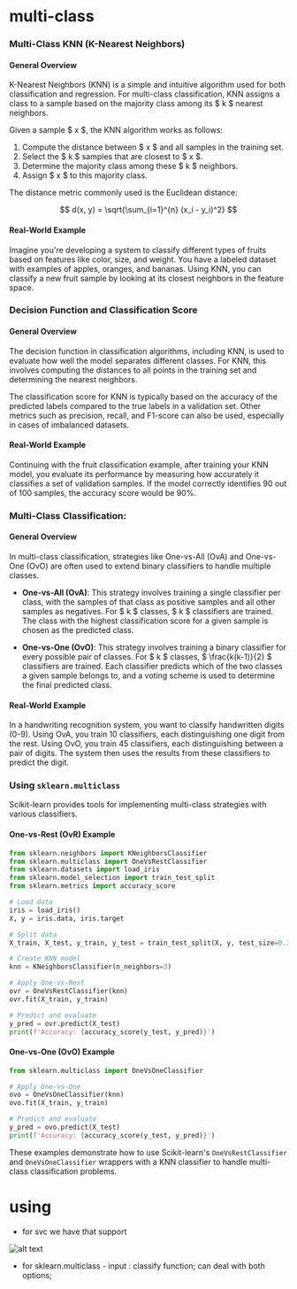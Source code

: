 # multi-class

### Multi-Class KNN (K-Nearest Neighbors)

#### General Overview

K-Nearest Neighbors (KNN) is a simple and intuitive algorithm used for both classification and regression. For multi-class classification, KNN assigns a class to a sample based on the majority class among its $ k $ nearest neighbors.

Given a sample $ x $, the KNN algorithm works as follows:

1. Compute the distance between $ x $ and all samples in the training set.
2. Select the $ k $ samples that are closest to $ x $.
3. Determine the majority class among these $ k $ neighbors.
4. Assign $ x $ to this majority class.

The distance metric commonly used is the Euclidean distance:

$$ d(x, y) = \sqrt{\sum_{i=1}^{n} (x_i - y_i)^2} $$

#### Real-World Example

Imagine you're developing a system to classify different types of fruits based on features like color, size, and weight. You have a labeled dataset with examples of apples, oranges, and bananas. Using KNN, you can classify a new fruit sample by looking at its closest neighbors in the feature space.

### Decision Function and Classification Score

#### General Overview

The decision function in classification algorithms, including KNN, is used to evaluate how well the model separates different classes. For KNN, this involves computing the distances to all points in the training set and determining the nearest neighbors.

The classification score for KNN is typically based on the accuracy of the predicted labels compared to the true labels in a validation set. Other metrics such as precision, recall, and F1-score can also be used, especially in cases of imbalanced datasets.

#### Real-World Example

Continuing with the fruit classification example, after training your KNN model, you evaluate its performance by measuring how accurately it classifies a set of validation samples. If the model correctly identifies 90 out of 100 samples, the accuracy score would be 90%.

### Multi-Class Classification:

#### General Overview

In multi-class classification, strategies like One-vs-All (OvA) and One-vs-One (OvO) are often used to extend binary classifiers to handle multiple classes.

- **One-vs-All (OvA)**: This strategy involves training a single classifier per class, with the samples of that class as positive samples and all other samples as negatives. For $ k $ classes, $ k $ classifiers are trained. The class with the highest classification score for a given sample is chosen as the predicted class.

- **One-vs-One (OvO)**: This strategy involves training a binary classifier for every possible pair of classes. For $ k $ classes, $ \frac{k(k-1)}{2} $ classifiers are trained. Each classifier predicts which of the two classes a given sample belongs to, and a voting scheme is used to determine the final predicted class.

#### Real-World Example

In a handwriting recognition system, you want to classify handwritten digits (0-9). Using OvA, you train 10 classifiers, each distinguishing one digit from the rest. Using OvO, you train 45 classifiers, each distinguishing between a pair of digits. The system then uses the results from these classifiers to predict the digit.

### Using `sklearn.multiclass`

Scikit-learn provides tools for implementing multi-class strategies with various classifiers.

#### One-vs-Rest (OvR) Example

```python
from sklearn.neighbors import KNeighborsClassifier
from sklearn.multiclass import OneVsRestClassifier
from sklearn.datasets import load_iris
from sklearn.model_selection import train_test_split
from sklearn.metrics import accuracy_score

# Load data
iris = load_iris()
X, y = iris.data, iris.target

# Split data
X_train, X_test, y_train, y_test = train_test_split(X, y, test_size=0.3, random_state=42)

# Create KNN model
knn = KNeighborsClassifier(n_neighbors=3)

# Apply One-vs-Rest
ovr = OneVsRestClassifier(knn)
ovr.fit(X_train, y_train)

# Predict and evaluate
y_pred = ovr.predict(X_test)
print(f'Accuracy: {accuracy_score(y_test, y_pred)}')
```

#### One-vs-One (OvO) Example

```python
from sklearn.multiclass import OneVsOneClassifier

# Apply One-vs-One
ovo = OneVsOneClassifier(knn)
ovo.fit(X_train, y_train)

# Predict and evaluate
y_pred = ovo.predict(X_test)
print(f'Accuracy: {accuracy_score(y_test, y_pred)}')
```

These examples demonstrate how to use Scikit-learn's `OneVsRestClassifier` and `OneVsOneClassifier` wrappers with a KNN classifier to handle multi-class classification problems.


# using

* for svc we have that support

![alt text](image-1.png)

* for sklearn.multiclass  - input : classify function; can deal with both options;